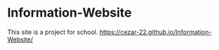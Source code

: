 # Information-Website
This site is a project for school.
https://cezar-22.github.io/Information-Website/
